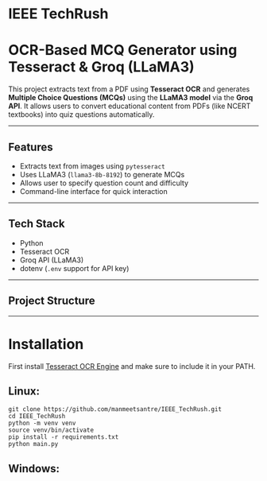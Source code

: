 # IEEE TechRush
# OCR-Based MCQ Generator using Tesseract & Groq (LLaMA3)

This project extracts text from a PDF using **Tesseract OCR** and generates **Multiple Choice Questions (MCQs)** using the **LLaMA3 model** via the **Groq API**. It allows users to convert educational content from PDFs (like NCERT textbooks) into quiz questions automatically.

---

## Features

- Extracts text from images using `pytesseract`
- Uses LLaMA3 (`llama3-8b-8192`) to generate MCQs
- Allows user to specify question count and difficulty
- Command-line interface for quick interaction

---

## Tech Stack

- Python
- Tesseract OCR
- Groq API (LLaMA3)
- dotenv (`.env` support for API key)

---

## Project Structure

---

# Installation
First install [Tesseract OCR Engine](https://github.com/tesseract-ocr/tesseract) and make sure to include it in your PATH.
## **Linux**:
```
git clone https://github.com/manmeetsantre/IEEE_TechRush.git
cd IEEE_TechRush
python -m venv venv
source venv/bin/activate
pip install -r requirements.txt
python main.py
```
## **Windows**:

